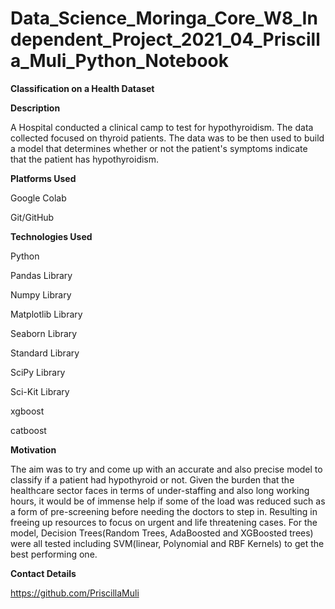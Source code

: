 # Data_Science_Moringa_Core_W8_Independent_Project_2021_04_Priscilla_Muli_Python_Notebook

**Classification on a Health Dataset**

**Description**

A Hospital conducted a clinical camp to test for hypothyroidism. The data collected focused on thyroid patients. The data was to be then used to build a model that determines whether or not the patient's symptoms indicate that the patient has hypothyroidism.

**Platforms Used**

Google Colab

Git/GitHub

**Technologies Used**

Python

Pandas Library

Numpy Library

Matplotlib Library

Seaborn Library

Standard Library

SciPy Library

Sci-Kit Library

xgboost

catboost

**Motivation**

The aim was to try and come up with an accurate and also precise model to classify if a patient had hypothyroid or not. Given the burden that the healthcare sector faces in terms of under-staffing and also long working hours, it would be of immense help if some of the load was reduced such as a form of pre-screening before needing the doctors to step in. Resulting in freeing up resources to focus on urgent and life threatening cases. For the model, Decision Trees(Random Trees, AdaBoosted and XGBoosted trees) were all tested including SVM(linear, Polynomial and RBF Kernels) to get the best performing one.

**Contact Details**

https://github.com/PriscillaMuli

